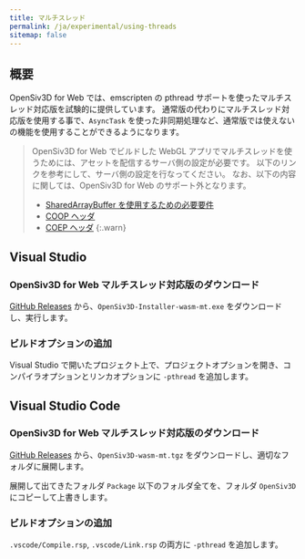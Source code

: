 ```yaml
---
title: マルチスレッド
permalink: /ja/experimental/using-threads
sitemap: false
---
```


## 概要

OpenSiv3D for Web では、emscripten の pthread サポートを使ったマルチスレッド対応版を試験的に提供しています。
通常版の代わりにマルチスレッド対応版を使用する事で、`AsyncTask` を使った非同期処理など、通常版では使えないの機能を使用することができるようになります。

> OpenSiv3D for Web でビルドした WebGL アプリでマルチスレッドを使うためには、アセットを配信するサーバ側の設定が必要です。
> 以下のリンクを参考にして、サーバ側の設定を行なってください。
> なお、以下の内容に関しては、OpenSiv3D for Web のサポート外となります。
>
> - [SharedArrayBuffer を使用するための必要要件](https://developer.mozilla.org/ja/docs/Web/JavaScript/Reference/Global_Objects/SharedArrayBuffer)
> - [COOP ヘッダ](https://developer.mozilla.org/ja-JP/docs/Web/HTTP/Headers/Cross-Origin-Opener-Policy)
> - [COEP ヘッダ](https://developer.mozilla.org/ja-JP/docs/Web/HTTP/Headers/Cross-Origin-Embedder-Policy)
{:.warn}

## Visual Studio

### OpenSiv3D for Web マルチスレッド対応版のダウンロード

[GitHub Releases](https://github.com/nokotan/OpenSiv3D/releases) から、`OpenSiv3D-Installer-wasm-mt.exe` をダウンロードし、実行します。

### ビルドオプションの追加

Visual Studio で開いたプロジェクト上で、プロジェクトオプションを開き、コンパイラオプションとリンカオプションに `-pthread` を追加します。

## Visual Studio Code

### OpenSiv3D for Web マルチスレッド対応版のダウンロード

[GitHub Releases](https://github.com/nokotan/OpenSiv3D/releases) から、`OpenSiv3D-wasm-mt.tgz` をダウンロードし、適切なフォルダに展開します。

展開して出てきたフォルダ `Package` 以下のフォルダ全てを、フォルダ `OpenSiv3D` にコピーして上書きします。

### ビルドオプションの追加

`.vscode/Compile.rsp`, `.vscode/Link.rsp` の両方に `-pthread` を追加します。
